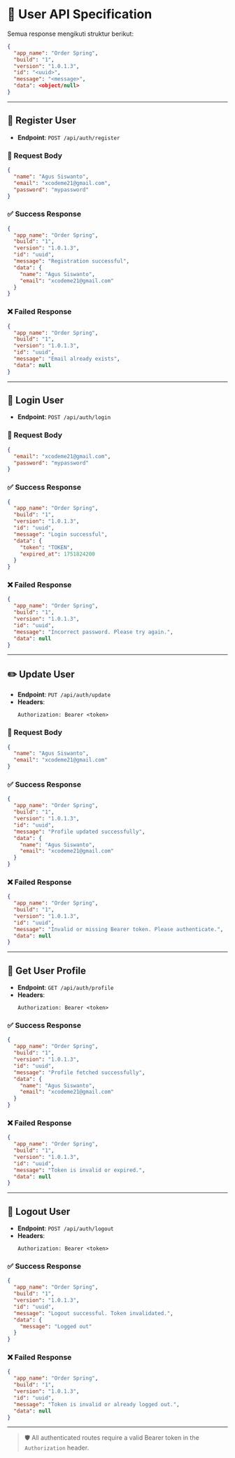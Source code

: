 # 📘 User API Specification

Semua response mengikuti struktur berikut:

```json
{
  "app_name": "Order Spring",
  "build": "1",
  "version": "1.0.1.3",
  "id": "<uuid>",
  "message": "<message>",
  "data": <object/null>
}
```

---

## 🚀 Register User

- **Endpoint**: `POST /api/auth/register`

### 🔸 Request Body
```json
{
  "name": "Agus Siswanto",
  "email": "xcodeme21@gmail.com",
  "password": "mypassword"
}
```

### ✅ Success Response
```json
{
  "app_name": "Order Spring",
  "build": "1",
  "version": "1.0.1.3",
  "id": "uuid",
  "message": "Registration successful",
  "data": {
    "name": "Agus Siswanto",
    "email": "xcodeme21@gmail.com"
  }
}
```

### ❌ Failed Response
```json
{
  "app_name": "Order Spring",
  "build": "1",
  "version": "1.0.1.3",
  "id": "uuid",
  "message": "Email already exists",
  "data": null
}
```

---

## 🔐 Login User

- **Endpoint**: `POST /api/auth/login`

### 🔸 Request Body
```json
{
  "email": "xcodeme21@gmail.com",
  "password": "mypassword"
}
```

### ✅ Success Response
```json
{
  "app_name": "Order Spring",
  "build": "1",
  "version": "1.0.1.3",
  "id": "uuid",
  "message": "Login successful",
  "data": {
    "token": "TOKEN",
    "expired_at": 1751824200
  }
}
```

### ❌ Failed Response
```json
{
  "app_name": "Order Spring",
  "build": "1",
  "version": "1.0.1.3",
  "id": "uuid",
  "message": "Incorrect password. Please try again.",
  "data": null
}
```

---

## ✏️ Update User

- **Endpoint**: `PUT /api/auth/update`
- **Headers**:
  ```
  Authorization: Bearer <token>
  ```

### 🔸 Request Body
```json
{
  "name": "Agus Siswanto",
  "email": "xcodeme21@gmail.com"
}
```

### ✅ Success Response
```json
{
  "app_name": "Order Spring",
  "build": "1",
  "version": "1.0.1.3",
  "id": "uuid",
  "message": "Profile updated successfully",
  "data": {
    "name": "Agus Siswanto",
    "email": "xcodeme21@gmail.com"
  }
}
```

### ❌ Failed Response
```json
{
  "app_name": "Order Spring",
  "build": "1",
  "version": "1.0.1.3",
  "id": "uuid",
  "message": "Invalid or missing Bearer token. Please authenticate.",
  "data": null
}
```

---

## 👤 Get User Profile

- **Endpoint**: `GET /api/auth/profile`
- **Headers**:
  ```
  Authorization: Bearer <token>
  ```

### ✅ Success Response
```json
{
  "app_name": "Order Spring",
  "build": "1",
  "version": "1.0.1.3",
  "id": "uuid",
  "message": "Profile fetched successfully",
  "data": {
    "name": "Agus Siswanto",
    "email": "xcodeme21@gmail.com"
  }
}
```

### ❌ Failed Response
```json
{
  "app_name": "Order Spring",
  "build": "1",
  "version": "1.0.1.3",
  "id": "uuid",
  "message": "Token is invalid or expired.",
  "data": null
}
```

---

## 🚪 Logout User

- **Endpoint**: `POST /api/auth/logout`
- **Headers**:
  ```
  Authorization: Bearer <token>
  ```

### ✅ Success Response
```json
{
  "app_name": "Order Spring",
  "build": "1",
  "version": "1.0.1.3",
  "id": "uuid",
  "message": "Logout successful. Token invalidated.",
  "data": {
    "message": "Logged out"
  }
}
```

### ❌ Failed Response
```json
{
  "app_name": "Order Spring",
  "build": "1",
  "version": "1.0.1.3",
  "id": "uuid",
  "message": "Token is invalid or already logged out.",
  "data": null
}
```

---

> 🛡️ All authenticated routes require a valid Bearer token in the `Authorization` header.